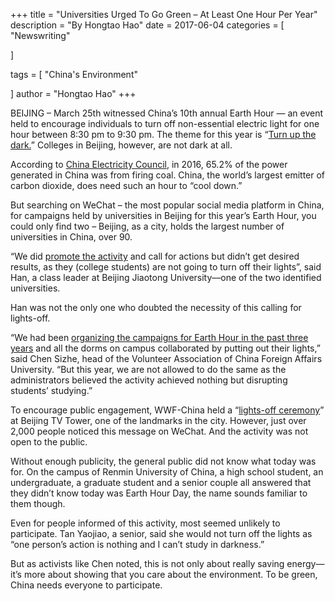 +++
title = "Universities Urged To Go Green – At Least One Hour Per Year"
description = "By Hongtao Hao"
date = 2017-06-04
categories = [
"Newswriting"

]

tags = [
    "China's Environment"

]
author = "Hongtao Hao"
+++

BEIJING – March 25th witnessed China’s 10th annual Earth Hour — an event held to encourage individuals to turn off non-essential electric light for one hour between 8:30 pm to 9:30 pm. The theme for this year is “[Turn up the dark.](https://support.worldwildlife.org/site/SPageServer?pagename=EarthHourLiveRegistration&_ga=2.26351486.2111021248.1496589363-400538924.1490147878)” Colleges in Beijing, however, are not dark at all.

According to [China Electricity Council](http://www.cec.org.cn/guihuayutongji/tongjxinxi/niandushuju/2017-01-20/164007.html), in 2016, 65.2% of the power generated in China was from firing coal. China, the world’s largest emitter of carbon dioxide, does need such an hour to “cool down.”

But searching on WeChat – the most popular social media platform in China, for campaigns held by universities in Beijing for this year’s Earth Hour, you could only find two – Beijing, as a city, holds the largest number of universities in China, over 90.

“We did [promote the activity](https://mp.weixin.qq.com/s/r1uQ8q4KjA4d1BgZfb2P3g?) and call for actions but didn’t get desired results, as they (college students) are not going to turn off their lights”, said Han, a class leader at Beijing Jiaotong University––one of the two identified universities.

Han was not the only one who doubted the necessity of this calling for lights-off.

“We had been [organizing the campaigns for Earth Hour in the past three years](https://mp.weixin.qq.com/s/uwGc8BdwMRnZamAfNhW8Zg?) and all the dorms on campus collaborated by putting out their lights,” said Chen Sizhe, head of the Volunteer Association of China Foreign Affairs University. “But this year, we are not allowed to do the same as the administrators believed the activity achieved nothing but disrupting students’ studying.”

To encourage public engagement, WWF-China held a “[lights-off ceremony](https://mp.weixin.qq.com/s/Le0wxQCDxQCyvF0PjKSqzA)” at Beijing TV Tower, one of the landmarks in the city. However, just over 2,000 people noticed this message on WeChat. And the activity was not open to the public.

Without enough publicity, the general public did not know what today was for. On the campus of Renmin University of China, a high school student, an undergraduate, a graduate student and a senior couple all answered that they didn’t know today was Earth Hour Day, the name sounds familiar to them though.

Even for people informed of this activity, most seemed unlikely to participate. Tan Yaojiao, a senior, said she would not turn off the lights as “one person’s action is nothing and I can’t study in darkness.”

But as activists like Chen noted, this is not only about really saving energy—it’s more about showing that you care about the environment. To be green, China needs everyone to participate.